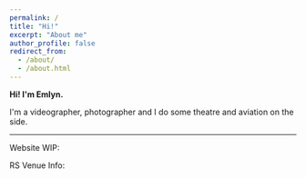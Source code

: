 ```yaml
---
permalink: /
title: "Hi!"
excerpt: "About me"
author_profile: false
redirect_from: 
  - /about/
  - /about.html
---
```


**Hi! I'm Emlyn.**

I'm a videographer, photographer and I do some theatre and aviation on the side. 

-----

Website WIP:

RS Venue Info: 
